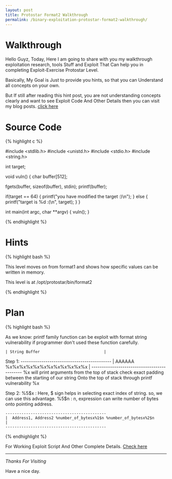 ```yaml
---
layout: post
title: Protostar Format2 Walkthrough
permalink: /binary-exploitation-protostar-format2-walkthrough/
---
```



# Walkthrough
Hello Guyz,
Today, Here I am going to share with you my walkthrough exploitation research, tools Stuff and Exploit That Can help you in completing Exploit-Exercise Protostar Level.

Basically, My Goal is Just to provide you hints, so that you can Understand all concepts on your own.

But If still after reading this hint post, you are not understanding concepts clearly and want to see Exploit Code And Other Details then you can visit my blog posts. [click here](http://www.bitforestinfo.com/2018/05/binary-exploitation-protostar-format2.html)


    
# Source Code

{% highlight c %}

#include <stdlib.h>
#include <unistd.h>
#include <stdio.h>
#include <string.h>

int target;

void vuln()
{
  char buffer[512];

  fgets(buffer, sizeof(buffer), stdin);
  printf(buffer);
  
  if(target == 64) {
      printf("you have modified the target :)\n");
  } else {
      printf("target is %d :(\n", target);
  }
}

int main(int argc, char **argv)
{
  vuln();
}


{% endhighlight %}


# Hints



{% highlight bash %}

This level moves on from format1 and shows how specific values can be written in memory.

This level is at /opt/protostar/bin/format2

{% endhighlight %}






# Plan

{% highlight bash %}


As we know:
     printf family function can be exploit with format string vulnerability if programmer don't used these function carefully.

    | String Buffer                            |

Step 1:
    --------------------------------------------
    |  AAAAAA %x%x%x%x%x%x%x%x%x%x%x%x          |
    --------------------------------------------
	%x will print arguments from the top of stack
	check exact padding between the starting of our string Onto the top of stack through printf vulnerability %x

Step 2:
	%5$x : Here, $ sign helps in selecting exact index of string. so, we can use this advantage.
	%5$n : n, expression can write number of bytes onto pointing address.
	
    --------------------------------------------
    |  Address1, Address2 %number_of_bytesx%1$n %number_of_bytesx%2$n          |
    --------------------------------------------
	
	


{% endhighlight %}


For Working Exploit Script And Other Complete Details. [Check here](http://www.bitforestinfo.com/2018/05/binary-exploitation-protostar-format2.html)



----

*Thanks For Visiting*

Have a nice day.
